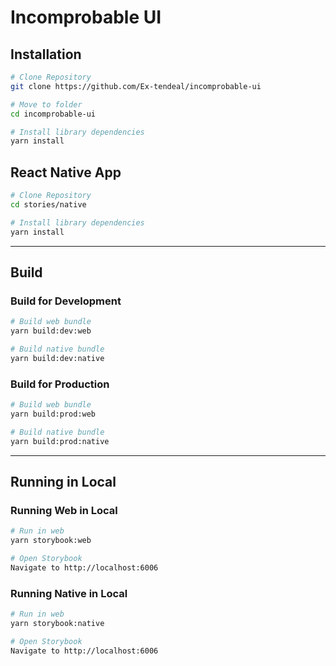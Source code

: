 # Incomprobable UI

## Installation

```bash
# Clone Repository
git clone https://github.com/Ex-tendeal/incomprobable-ui

# Move to folder
cd incomprobable-ui

# Install library dependencies
yarn install
```

## React Native App

```bash
# Clone Repository
cd stories/native

# Install library dependencies
yarn install
```

----

## Build

### Build for Development

```bash
# Build web bundle
yarn build:dev:web

# Build native bundle
yarn build:dev:native
```

### Build for Production

```bash
# Build web bundle
yarn build:prod:web

# Build native bundle
yarn build:prod:native
```

----

## Running in Local

### Running Web in Local

```bash
# Run in web
yarn storybook:web

# Open Storybook
Navigate to http://localhost:6006
```

### Running Native in Local

```bash
# Run in web
yarn storybook:native

# Open Storybook
Navigate to http://localhost:6006
```
